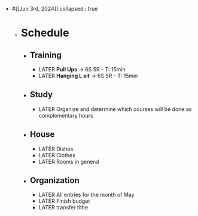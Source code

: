 - #[[Jun 3rd, 2024]]
  collapsed:: true
	- # Schedule
		- ## Training
			- LATER **Pull Ups** -> 6S 5R - T: 15min
			- LATER **Hanging L sit** -> 6S 5R - T: 15min
		- ## Study
			- LATER Organize and determine which courses will be done as complementary hours
		- ## House
			- LATER Dishes
			- LATER Clothes
			- LATER Rooms in general
		- ## Organization
			- LATER All entries for the month of May
			- LATER Finish budget
			- LATER transfer tithe